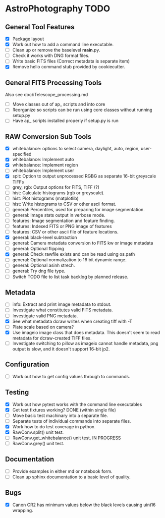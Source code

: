 # AstroPhotography TODO

## General Tool Features

- [X] Package layout
- [X] Work out how to add a command line executable.
- [ ] Clean up or remove the baselevel __main__.py.
- [ ] Check it works with DNG format files.
- [ ] Write basic FITS files (Correct metadata is separate item)
- [X] Remove hello command stub provided by cookiecutter.

## General FITS Processing Tools

Also see doc/iTelescope_processing.md

- [ ] Move classes out of ap_ scripts and into core
- [ ] Reorganize so scripts can be run using core classes without running setup.py
- [ ] Have ap_ scripts installed properly if setup.py is run

## RAW Conversion Sub Tools

- [X] whitebalance: options to select camera, daylight, auto, region, user-specified
- [X] whitebalance: Implement auto
- [X] whitebalance: Implement region
- [ ] whitebalance: Implement user
- [X] spit: Option to output unprocessed RGBG as separate 16-bit greyscale TIFFs
- [ ] grey, rgb: Output options for FITS, TIFF (?)
- [ ] hist: Calculate histograms (rgb or greyscale).
- [ ] hist: Plot histograms (matplotlib)
- [ ] hist: Write histograms to CSV or other ascii format.
- [ ] general: Percentiles, used for preparing for image segmentation.
- [ ] general: Image stats output in verbose mode.
- [ ] features: Image segmentation and feature finding.
- [ ] features: Indexed FITS or PNG image of features
- [ ] features: CSV or other ascii file of feature locations.
- [X] general: black-level subtraction
- [ ] general: Camera metadata conversion to FITS kw or image metadata
- [ ] general: Optional flipping
- [X] general: Check rawfile exists and can be read using os.path
- [ ] general: Optional normalization to 16 bit dynamic range. 
- [ ] general: Optional asinh strech.
- [ ] general: Try dng file type.
- [ ] Switch TODO file to list task backlog by planned release.

## Metadata

- [ ] info: Extract and print image metadata to stdout.
- [ ] Investigate what constitutes valid FITS metadata.
- [ ] Investigate valid PNG metadata.
- [X] See what metadata dcraw writes when creating tiff with -T
- [ ] Plate scale based on camera?
- [X] Use imageio image class that does metadata. 
      This doesn't seem to read metadata for dcraw-created TIFF files.
- [ ] Investigate switching to pillow as imageio cannot handle metadata,
      png output is slow, and it doesn't support 16-bit jp2.

## Configuration

- [ ] Work out how to get config values through to commands.

## Testing

- [X] Work out how pytest works with the command line executables 
- [X] Get test fixtures working? DONE (within single file)
- [ ] Move basic test machinary into a separate file.
- [ ] Separate tests of individual commands into separate files.
- [X] Work how to do test coverage in python.
- [X] RawConv.split() unit test.
- [ ] RawConv.get_whitebalance() unit test. IN PROGRESS
- [ ] RawConv.grey() unit test.

## Documentation

- [ ] Provide examples in either md or notebook form.
- [ ] Clean up sphinx documentation to a basic level of quality.

## Bugs

- [X] Canon CR2 has minimum values below the black levels causing uint16 wrapping.
